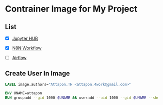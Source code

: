 # Contrainer Image for My Project

## List

- [x] [Jupyter HUB](./juptyerhub/) 
- [x] [N8N Workflow](./n8n/) 
- [ ] [Airflow](./airflow/)


## Create User In Image

```dockerfile
LABEL image.authors="Attapon.TH <attapon.4work@gmail.com>"

ENV UNAME=attapon
RUN groupadd --gid 1000 $UNAME && useradd --uid 1000 --gid $UNAME --shell /bin/sh --create-home $UNAME
```
